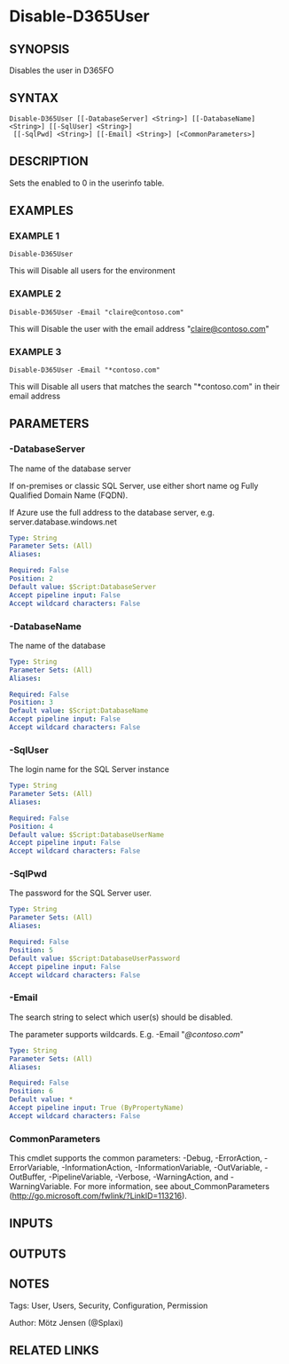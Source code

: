 ﻿---
external help file: d365fo.tools-help.xml
Module Name: d365fo.tools
online version:
schema: 2.0.0
---

# Disable-D365User

## SYNOPSIS
Disables the user in D365FO

## SYNTAX

```
Disable-D365User [[-DatabaseServer] <String>] [[-DatabaseName] <String>] [[-SqlUser] <String>]
 [[-SqlPwd] <String>] [[-Email] <String>] [<CommonParameters>]
```

## DESCRIPTION
Sets the enabled to 0 in the userinfo table.

## EXAMPLES

### EXAMPLE 1
```
Disable-D365User
```

This will Disable all users for the environment

### EXAMPLE 2
```
Disable-D365User -Email "claire@contoso.com"
```

This will Disable the user with the email address "claire@contoso.com"

### EXAMPLE 3
```
Disable-D365User -Email "*contoso.com"
```

This will Disable all users that matches the search "*contoso.com" in their email address

## PARAMETERS

### -DatabaseServer
The name of the database server

If on-premises or classic SQL Server, use either short name og Fully Qualified Domain Name (FQDN).

If Azure use the full address to the database server, e.g.
server.database.windows.net

```yaml
Type: String
Parameter Sets: (All)
Aliases:

Required: False
Position: 2
Default value: $Script:DatabaseServer
Accept pipeline input: False
Accept wildcard characters: False
```

### -DatabaseName
The name of the database

```yaml
Type: String
Parameter Sets: (All)
Aliases:

Required: False
Position: 3
Default value: $Script:DatabaseName
Accept pipeline input: False
Accept wildcard characters: False
```

### -SqlUser
The login name for the SQL Server instance

```yaml
Type: String
Parameter Sets: (All)
Aliases:

Required: False
Position: 4
Default value: $Script:DatabaseUserName
Accept pipeline input: False
Accept wildcard characters: False
```

### -SqlPwd
The password for the SQL Server user.

```yaml
Type: String
Parameter Sets: (All)
Aliases:

Required: False
Position: 5
Default value: $Script:DatabaseUserPassword
Accept pipeline input: False
Accept wildcard characters: False
```

### -Email
The search string to select which user(s) should be disabled.

The parameter supports wildcards.
E.g.
-Email "*@contoso.com*"

```yaml
Type: String
Parameter Sets: (All)
Aliases:

Required: False
Position: 6
Default value: *
Accept pipeline input: True (ByPropertyName)
Accept wildcard characters: False
```

### CommonParameters
This cmdlet supports the common parameters: -Debug, -ErrorAction, -ErrorVariable, -InformationAction, -InformationVariable, -OutVariable, -OutBuffer, -PipelineVariable, -Verbose, -WarningAction, and -WarningVariable.
For more information, see about_CommonParameters (http://go.microsoft.com/fwlink/?LinkID=113216).

## INPUTS

## OUTPUTS

## NOTES
Tags: User, Users, Security, Configuration, Permission

Author: Mötz Jensen (@Splaxi)

## RELATED LINKS
